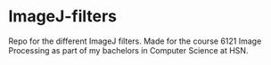 # ImageJ-filters
Repo for the different ImageJ filters. Made for the course 6121 Image Processing as part of my bachelors in Computer Science at HSN. 
